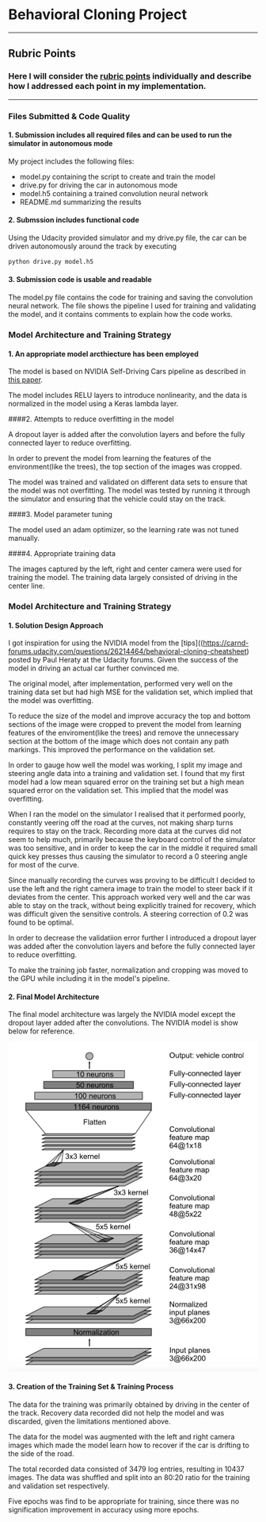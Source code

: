 # **Behavioral Cloning Project** 
---

## Rubric Points
### Here I will consider the [rubric points](https://review.udacity.com/#!/rubrics/432/view) individually and describe how I addressed each point in my implementation.  

---
### Files Submitted & Code Quality

#### 1. Submission includes all required files and can be used to run the simulator in autonomous mode

My project includes the following files:
* model.py containing the script to create and train the model
* drive.py for driving the car in autonomous mode
* model.h5 containing a trained convolution neural network 
* README.md summarizing the results

#### 2. Submssion includes functional code
Using the Udacity provided simulator and my drive.py file, the car can be driven autonomously around the track by executing 
```sh
python drive.py model.h5
```

#### 3. Submission code is usable and readable

The model.py file contains the code for training and saving the convolution neural network. The file shows the pipeline I used for training and validating the model, and it contains comments to explain how the code works.

### Model Architecture and Training Strategy

#### 1. An appropriate model arcthiecture has been employed
 
 The model is based on NVIDIA Self-Driving Cars pipeline as described in [this paper](http://images.nvidia.com/content/tegra/automotive/images/2016/solutions/pdf/end-to-end-dl-using-px.pdf). 
 
The model includes RELU layers to introduce nonlinearity, and the data is normalized in the model using a Keras lambda layer. 

####2. Attempts to reduce overfitting in the model

A dropout layer is added after the convolution layers and before the fully connected layer to reduce overfitting.

In order to prevent the model from learning the features of the environment(like the trees), the top section of the images was cropped. 

The model was trained and validated on different data sets to ensure that the model was not overfitting. The model was tested by running it through the simulator and ensuring that the vehicle could stay on the track.

####3. Model parameter tuning

The model used an adam optimizer, so the learning rate was not tuned manually.

####4. Appropriate training data

The images captured by the left, right and center camera were used for training the model. The training data largely consisted of driving in the center line.

### Model Architecture and Training Strategy

#### 1. Solution Design Approach

I got inspiration for using the NVIDIA model from the [tips]((https://carnd-forums.udacity.com/questions/26214464/behavioral-cloning-cheatsheet) posted by Paul Heraty at the Udacity forums. Given the success of the model in driving an actual car further convinced me.

The original model, after implementation, performed very well on the training data set but had high MSE for the validation set, which implied that the model was overfitting.

To reduce the size of the model and improve accuracy the top and bottom sections of the image were cropped to prevent the model from learning features of the enviroment(like the trees) and remove the unnecessary section at the bottom of the image which does not contain any path markings. This improved the performance on the validation set.

In order to gauge how well the model was working, I split my image and steering angle data into a training and validation set. I found that my first model had a low mean squared error on the training set but a high mean squared error on the validation set. This implied that the model was overfitting. 

When I ran the model on the simulator I realised that it performed poorly, constantly veering off the road at the curves, not making sharp turns requires to stay on the track. Recording more data at the curves did not seem to help much, primarily because the keyboard control of the simulator was too sensitive, and in order to keep the car in the middle it required small quick key presses thus causing the simulator to record a 0 steering angle for most of the curve.

Since manually recording the curves was proving to be difficult I decided to use the left and the right camera image to train the model to steer back if it deviates from the center. This approach worked very well and the car was able to stay on the track, without being explicitly trained for recovery, which was difficult given the sensitive controls. A steering correction of 0.2 was found to be optimal.

In order to decrease the validatiion error further I introduced a dropout layer was added after the convolution layers and before the fully connected layer to reduce overfitting.

To make the training job faster, normalization and cropping was moved to the GPU while including it in the model's pipeline.

#### 2. Final Model Architecture

The final model architecture was largely the NVIDIA model except the dropout layer added after the convolutions. The NVIDIA model is show below for reference.

![NVIDIA Model](/nvidia_model.png?raw=true)

#### 3. Creation of the Training Set & Training Process

The data for the training was primarily obtained by driving in the center of the track. Recovery data recorded did not help the model and was discarded, given the limitations mentioned above.

The data for the model was augmented with the left and right camera images which made the model learn how to recover if the car is drifting to the side of the road.

The total recorded data consisted of 3479 log entries, resulting in 10437 images. The data was shuffled and split into an 80:20 ratio for the training and validation set respectively. 

Five epochs was find to be appropriate for training, since there was no signification improvement in accuracy using more epochs.
